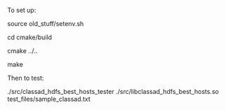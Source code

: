 To set up:

source old_stuff/setenv.sh

cd cmake/build

cmake ../..

make


Then to test:

./src/classad_hdfs_best_hosts_tester ./src/libclassad_hdfs_best_hosts.so test_files/sample_classad.txt
